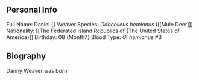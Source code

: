 ## Personal Info

Full Name: Daniel {} Weaver
Species: _Odocoileus hemionus_ ([[Mule Deer]])
Nationality: [[The Federated Island Republics of {The United States of America}]]
Birthday: 08 {Month7}
Blood Type: _O. hemionus_ #3
## Biography

 Danny Weaver was born